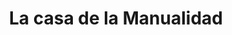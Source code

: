 ---
title: "La casa de la Manualidad"
url: /san-isidro-de-el-general/la-casa-de-la-manualidad/
shop: general
---